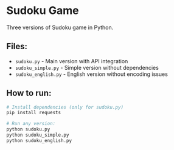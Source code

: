 # Sudoku Game

Three versions of Sudoku game in Python.

## Files:

- `sudoku.py` - Main version with API integration
- `sudoku_simple.py` - Simple version without dependencies  
- `sudoku_english.py` - English version without encoding issues

## How to run:

```bash
# Install dependencies (only for sudoku.py)
pip install requests

# Run any version:
python sudoku.py
python sudoku_simple.py  
python sudoku_english.py